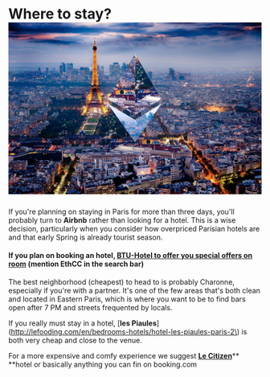 # Where to stay?![](/assets/StayEthCC.jpg)

If you're planning on staying in Paris for more than three days, you'll probably turn to **Airbnb** rather than looking for a hotel. This is a wise decision, particularly when you consider how overpriced Parisian hotels are and that early Spring is already tourist season.

#### If you plan on booking an hotel, [BTU-Hotel to offer you special offers on room](http://btu-hotel.com/) \(mention EthCC in the search bar\)

The best neighborhood \(cheapest\) to head to is probably Charonne, especially if you're with a partner. It's one of the few areas that's both clean and located in Eastern Paris, which is where you want to be to find bars open after 7 PM and streets frequented by locals.

If you really must stay in a hotel, [**les Piaules**](http://lefooding.com/en/bedrooms-hotels/hotel-les-piaules-paris-2\) is both very cheap and close to the venue.

For a more expensive and comfy experience we suggest [**Le Citizen**](http://lefooding.com/en/chambres-hotels\ )** **hotel or basically anything you can fin on booking.com

